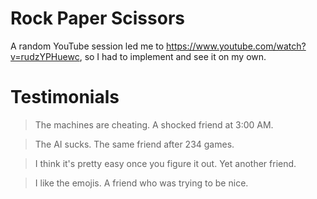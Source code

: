Rock Paper Scissors
===

A random YouTube session led me to https://www.youtube.com/watch?v=rudzYPHuewc, so I had to implement and see it on my own.

# Testimonials
> The machines are cheating.
A shocked friend at 3:00 AM.

> The AI sucks.
The same friend after 234 games.

> I think it's pretty easy once you figure it out.
Yet another friend.

> I like the emojis.
A friend who was trying to be nice. 